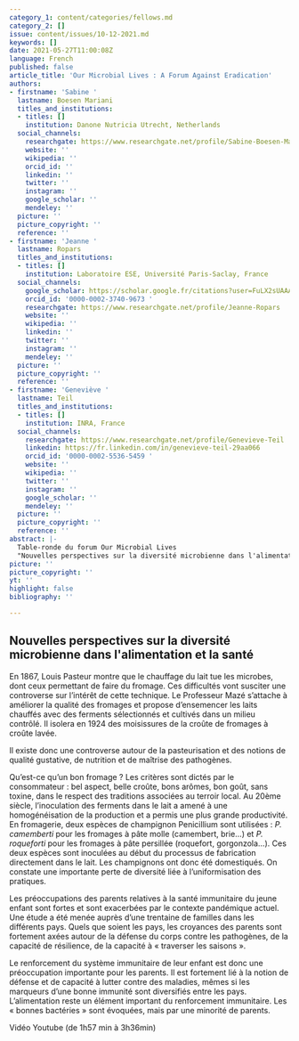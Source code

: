 ```yaml
---
category_1: content/categories/fellows.md
category_2: []
issue: content/issues/10-12-2021.md
keywords: []
date: 2021-05-27T11:00:08Z
language: French
published: false
article_title: 'Our Microbial Lives : A Forum Against Eradication'
authors:
- firstname: 'Sabine '
  lastname: Boesen Mariani
  titles_and_institutions:
  - titles: []
    institution: Danone Nutricia Utrecht, Netherlands
  social_channels:
    researchgate: https://www.researchgate.net/profile/Sabine-Boesen-Mariani
    website: ''
    wikipedia: ''
    orcid_id: ''
    linkedin: ''
    twitter: ''
    instagram: ''
    google_scholar: ''
    mendeley: ''
  picture: ''
  picture_copyright: ''
  reference: ''
- firstname: 'Jeanne '
  lastname: Ropars
  titles_and_institutions:
  - titles: []
    institution: Laboratoire ESE, Université Paris-Saclay, France
  social_channels:
    google_scholar: https://scholar.google.fr/citations?user=FuLX2sUAAAAJ&hl=fr
    orcid_id: '0000-0002-3740-9673 '
    researchgate: https://www.researchgate.net/profile/Jeanne-Ropars
    website: ''
    wikipedia: ''
    linkedin: ''
    twitter: ''
    instagram: ''
    mendeley: ''
  picture: ''
  picture_copyright: ''
  reference: ''
- firstname: 'Geneviève '
  lastname: Teil
  titles_and_institutions:
  - titles: []
    institution: INRA, France
  social_channels:
    researchgate: https://www.researchgate.net/profile/Genevieve-Teil
    linkedin: https://fr.linkedin.com/in/genevieve-teil-29aa066
    orcid_id: '0000-0002-5536-5459 '
    website: ''
    wikipedia: ''
    twitter: ''
    instagram: ''
    google_scholar: ''
    mendeley: ''
  picture: ''
  picture_copyright: ''
  reference: ''
abstract: |-
  Table-ronde du forum Our Microbial Lives
  "Nouvelles perspectives sur la diversité microbienne dans l'alimentation et la santé"
picture: ''
picture_copyright: ''
yt: ''
highlight: false
bibliography: ''

---
```

## Nouvelles perspectives sur la diversité microbienne dans l'alimentation et la santé

En 1867, Louis Pasteur montre que le chauffage du lait tue les microbes, dont ceux permettant de faire du fromage. Ces difficultés vont susciter une controverse sur l’intérêt de cette technique. Le Professeur Mazé s’attache à améliorer la qualité des fromages et propose d’ensemencer les laits chauffés avec des ferments sélectionnés et cultivés dans un milieu contrôlé. Il isolera en 1924 des moisissures de la croûte de fromages à croûte lavée.

Il existe donc une controverse autour de la pasteurisation et des notions de qualité gustative, de nutrition et de maîtrise des pathogènes.

Qu’est-ce qu’un bon fromage ? Les critères sont dictés par le consommateur : bel aspect, belle croûte, bons arômes, bon goût, sans toxine, dans le respect des traditions associées au terroir local. Au 20ème siècle, l’inoculation des ferments dans le lait a amené à une homogénéisation de la production et a permis une plus grande productivité. En fromagerie, deux espèces de champignon Penicillium sont utilisées : _P. camemberti_ pour les fromages à pâte molle (camembert, brie…) et _P. roqueforti_ pour les fromages à pâte persillée (roquefort, gorgonzola…). Ces deux espèces sont inoculées au début du processus de fabrication directement dans le lait. Les champignons ont donc été domestiqués. On constate une importante perte de diversité liée à l’uniformisation des pratiques.

Les préoccupations des parents relatives à la santé immunitaire du jeune enfant sont fortes et sont exacerbées par le contexte pandémique actuel. Une étude a été menée auprès d’une trentaine de familles dans les différents pays. Quels que soient les pays, les croyances des parents sont fortement axées autour de la défense du corps contre les pathogènes, de la capacité de résilience, de la capacité à « traverser les saisons ».

Le renforcement du système immunitaire de leur enfant est donc une préoccupation importante pour les parents. Il est fortement lié à la notion de défense et de capacité à lutter contre des maladies, mêmes si les marqueurs d’une bonne immunité sont diversifiés entre les pays. L’alimentation reste un élément important du renforcement immunitaire. Les « bonnes bactéries » sont évoquées, mais par une minorité de parents.

Vidéo Youtube (de 1h57 min à 3h36min)